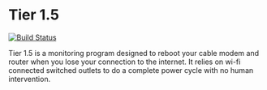 Tier 1.5
==============
[![Build Status](https://kbarnes3.visualstudio.com/TierOnePointFive/_apis/build/status/kbarnes3.TierOnePointFive?branchName=trunk)](https://kbarnes3.visualstudio.com/TierOnePointFive/_build/latest?definitionId=9&branchName=trunk)

Tier 1.5 is a monitoring program designed to reboot your cable modem and router when you lose your connection to the internet.
It relies on wi-fi connected switched outlets to do a complete power cycle with no human intervention.

